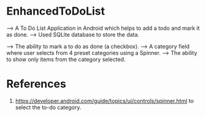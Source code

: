 # EnhancedToDoList

--> A To Do List Application in Android  which helps to add a todo and mark it as done.
--> Used SQLite database to store the data.

--> The ability to mark a to do as done (a checkbox).
--> A category field where user selects from 4 preset categories using a Spinner.
--> The ability to show only items from the category selected.


# References

1. https://developer.android.com/guide/topics/ui/controls/spinner.html to select the to-do category.
